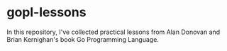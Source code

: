 # gopl-lessons
In this repository, I've collected practical lessons from Alan Donovan and Brian Kernighan's book Go Programming Language.
